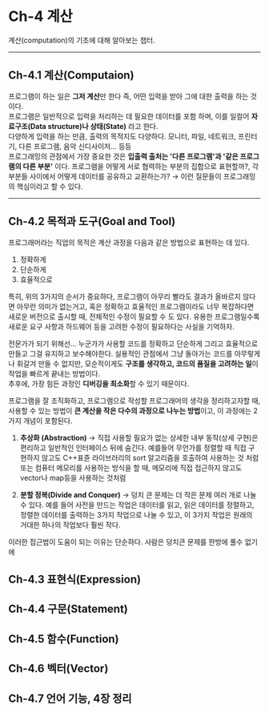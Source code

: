 # Ch-4 계산

계산(computation)의 기초에 대해 알아보는 챕터. 

-------------------------------------------------------

## Ch-4.1 계산(Computaion)
 프로그램이 하는 일은 **그저 계산**만 한다 즉, 어떤 입력을 받아 그에 대한 출력을 하는 것이다. <br>
프로그램은 일반적으로 입력을 처리하는 데 필요한 데이터를 포함 하며, 이를 일컬어 **자료구조(Data structure)나 상태(State)** 라고 한다. <br>
다양하게 입력을 하는 만큼, 출력의 목적지도 다양하다. 모니터, 파일, 네트워크, 프린터기, 다른 프로그램, 음악 신디사이저... 등등 <br>
 프로그래밍의 관점에서 가장 중요한 것은 **입출력 출처는 '다른 프로그램'과 '같은 프로그램의 다른 부분'** 이다. 프로그램을 어떻게 서로 협력하는 부분의 집합으로 표현할까?, 각 부분들 사이에서 어떻게 데이터를 공유하고 교환하는가? → 이런 질문들이 프로그래밍의 핵심이라고 할 수 있다. 

--------------------------------------------------------
## Ch-4.2 목적과 도구(Goal and Tool)
 프로그래머라는 직업의 목적은 계산 과정을 다음과 같은 방법으로 표현하는 데 있다.
 
 1. 정확하게
 2. 단순하게
 3. 효율적으로

특히, 위의 3가지의 순서가 중요하다, 프로그램이 아무리 빨라도 결과가 올바르지 않다면 아무런 의미가 없는거고, 혹은 정확하고 효율적인 프로그램이라도 너무 복잡하다면 새로운 버전으로 출시할 때, 전체적인 수정이 필요할 수 도 있다. 유용한 프로그램일수록 새로운 요구 사항과 하드웨어 등을 고려한 수정이 필요하다는 사실을 기억하자.

전문가가 되기 위해선... 누군가가 사용할 코드를 정확하고 단순하게 그리고 효율적으로 만들고 그걸 유지하고 보수해야한다. 실용적인 관점에서 그냥 돌아가는 코드를 아무렇게나 휘갈겨 만들 수 없지만, 모순적이게도 **구조를 생각하고, 코드의 품질을 고려하는 일**이 작업을 빠르게 끝내는 방법이다. <br>
추후에, 가장 힘든 과정인 **디버깅을 최소화**할 수 있기 때문이다.

프로그램을 잘 조직화하고, 프로그램으로 작성할 프로그래머의 생각을 정리하고자할 때, 사용할 수 있는 방법이 **큰 계산을 작은 다수의 과정으로 나누는 방법**이고, 이 과정에는 2가지 개념이 포함된다. 

1. **추상화 (Abstraction)**
   → 직접 사용할 필요가 없는 상세한 내부 동작(상세 구현)은 편리하고 일반적인 인터페이스 뒤에 숨긴다. 예를들어 무언가를 정렬할 때 직접 구현하지 않고도 C++표쥰 라이브러리의 sort 알고리즘을 호출하여 사용하는 것 처럼 또는 컴퓨터 메모리를 사용하는 방식을 할 때, 메모리에 직접 접근하지 않고도 vector나 map등을 사용하는 것처럼
   
2. **분할 정복(Divide and Conquer)**
   → 덩치 큰 문제는 더 작은 문제 여러 개로 나눌 수 있다. 예를 들어 사전을 만드는 작업은 데이터를 읽고, 읽은 데이터를 정렬하고, 정렬한 데이터를 출력하는 3가지 작업으로 나눌 수 있고, 이 3가지 작업은 원래의 거대한 하나의 작업보다 훨씬 작다.

 이러한 접근법이 도움이 되는 이유는 단순하다. 사람은 덩치큰 문제를 한방에 풀수 없기에
## Ch-4.3 표현식(Expression)
## Ch-4.4 구문(Statement)
## Ch-4.5 함수(Function)
## Ch-4.6 벡터(Vector)
## Ch-4.7 언어 기능, 4장 정리
